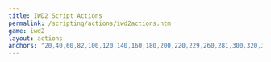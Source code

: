 ```yaml
---
title: IWD2 Script Actions
permalink: /scripting/actions/iwd2actions.htm
game: iwd2
layout: actions
anchors: "20,40,60,82,100,120,140,160,180,200,220,229,260,281,300,320,325"
---
```

